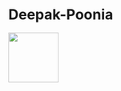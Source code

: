 # Deepak-Poonia
<a href="URL_REDIRECT" target="blank"><img align="center" src="URL_TO_YOUR_IMAGE" height="100" /></a>
